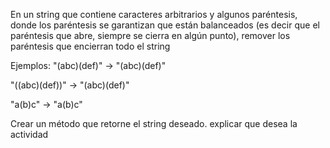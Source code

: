 En un string que contiene caracteres arbitrarios y algunos paréntesis, donde los paréntesis se garantizan que están balanceados (es decir que el paréntesis que abre, siempre se cierra en algún punto), remover los paréntesis que encierran todo el string 

Ejemplos: 
"(abc)(def)" -> "(abc)(def)" 
 
"((abc)(def))" -> "(abc)(def)" 
 
"a(b)c" -> "a(b)c" 
 
Crear un método que retorne el string deseado.  explicar que desea la actividad 
